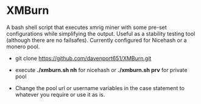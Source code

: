 # XMBurn
A bash shell script that executes xmrig miner with some pre-set configurations while simplifying the output. Useful as a stability testing tool (although there are no failsafes). Currently configured for Nicehash or a monero pool.

- git clone https://github.com/davenport651/XMBurn.git
- execute <b>./xmburn.sh nh</b> for nicehash or <b>./xmburn.sh prv</b> for private pool

- Change the pool url or username variables in the case statement to whatever you require or use it as is.
